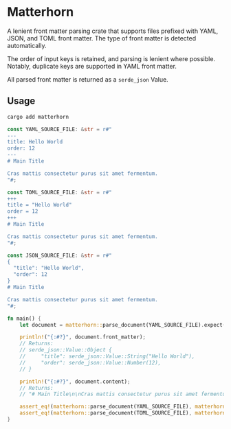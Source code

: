 # Matterhorn

A lenient front matter parsing crate that supports files prefixed with YAML, JSON, and TOML front matter.
The type of front matter is detected automatically.

The order of input keys is retained, and parsing is lenient where possible.
Notably, duplicate keys are supported in YAML front matter.

All parsed front matter is returned as a `serde_json` Value.

## Usage

```bash
cargo add matterhorn
```

```rust
const YAML_SOURCE_FILE: &str = r#"
---
title: Hello World
order: 12
---
# Main Title

Cras mattis consectetur purus sit amet fermentum.
"#;

const TOML_SOURCE_FILE: &str = r#"
+++
title = "Hello World"
order = 12
+++
# Main Title

Cras mattis consectetur purus sit amet fermentum.
"#;

const JSON_SOURCE_FILE: &str = r#"
{
  "title": "Hello World",
  "order": 12
}
# Main Title

Cras mattis consectetur purus sit amet fermentum.
"#;

fn main() {
    let document = matterhorn::parse_document(YAML_SOURCE_FILE).expect("Input should be valid");

    println!("{:#?}", document.front_matter);
    // Returns:
    // serde_json::Value::Object {
    //     "title": serde_json::Value::String("Hello World"),
    //     "order": serde_json::Value::Number(12),
    // }

    println!("{:#?}", document.content);
    // Returns:
    // "# Main Title\n\nCras mattis consectetur purus sit amet fermentum.\n"

    assert_eq!(matterhorn::parse_document(YAML_SOURCE_FILE), matterhorn::parse_document(TOML_SOURCE_FILE));
    assert_eq!(matterhorn::parse_document(TOML_SOURCE_FILE), matterhorn::parse_document(JSON_SOURCE_FILE));
}
```
